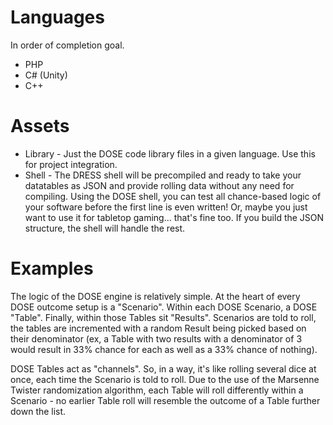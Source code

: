 # Languages

In order of completion goal.

* PHP
* C# (Unity)
* C++

# Assets

* Library - Just the DOSE code library files in a given language. Use this for project integration.
* Shell - The DRESS shell will be precompiled and ready to take your datatables as JSON and provide rolling data without any need for compiling. Using the DOSE shell, you can test all chance-based logic of your software before the first line is even written! Or, maybe you just want to use it for tabletop gaming... that's fine too. If you build the JSON structure, the shell will handle the rest.

# Examples

The logic of the DOSE engine is relatively simple. At the heart of every DOSE outcome setup is a "Scenario". Within each DOSE Scenario, a DOSE "Table". Finally, within those Tables sit "Results". Scenarios are told to roll, the tables are incremented with a random Result being picked based on their denominator (ex, a Table with two results with a denominator of 3 would result in 33% chance for each as well as a 33% chance of nothing).

DOSE Tables act as "channels". So, in a way, it's like rolling several dice at once, each time the Scenario is told to roll. Due to the use of the Marsenne Twister randomization algorithm, each Table will roll differently within a Scenario - no earlier Table roll will resemble the outcome of a Table further down the list.
